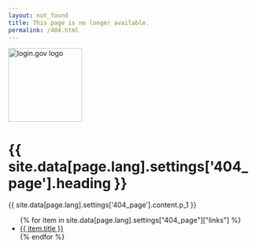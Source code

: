 ```yaml
---
layout: not_found
title: This page is no longer available.
permalink: /404.html
---
```


<div class="site-wrapper-inner">
  <div class="cover-container">
    <div class="masthead clearfix">
      <div class="inner">
        <a href="{{ '/' | prepend: site.baseurl }}"><img src="{{ site.baseurl }}/assets/img/logo-white.svg" width="150" alt="login.gov logo" class='masthead-brand'/></a>
      </div>
    </div>
    <div class="inner cover">
      <h1 class="sans-serif">
        {{ site.data[page.lang].settings['404_page'].heading }}
      </h1>
      <p class="sans-serif">
        {{ site.data[page.lang].settings['404_page'].content.p_1 }}
      </p>
    </div>
    <ul>
      {% for item in site.data[page.lang].settings["404_page"]["links"] %}
      <li class="help-link">
        <a href="{{ item.url | prepend: site.baseurl }}">{{ item.title }}</a>
      </li>
      {% endfor %}
    </ul>
  </div>
</div>
